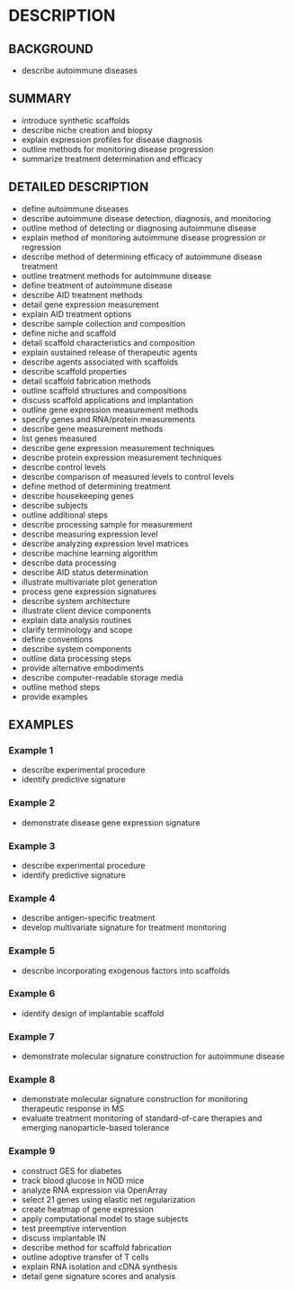 # DESCRIPTION

## BACKGROUND

- describe autoimmune diseases

## SUMMARY

- introduce synthetic scaffolds
- describe niche creation and biopsy
- explain expression profiles for disease diagnosis
- outline methods for monitoring disease progression
- summarize treatment determination and efficacy

## DETAILED DESCRIPTION

- define autoimmune diseases
- describe autoimmune disease detection, diagnosis, and monitoring
- outline method of detecting or diagnosing autoimmune disease
- explain method of monitoring autoimmune disease progression or regression
- describe method of determining efficacy of autoimmune disease treatment
- outline treatment methods for autoimmune disease
- define treatment of autoimmune disease
- describe AID treatment methods
- detail gene expression measurement
- explain AID treatment options
- describe sample collection and composition
- define niche and scaffold
- detail scaffold characteristics and composition
- explain sustained release of therapeutic agents
- describe agents associated with scaffolds
- describe scaffold properties
- detail scaffold fabrication methods
- outline scaffold structures and compositions
- discuss scaffold applications and implantation
- outline gene expression measurement methods
- specify genes and RNA/protein measurements
- describe gene measurement methods
- list genes measured
- describe gene expression measurement techniques
- describe protein expression measurement techniques
- describe control levels
- describe comparison of measured levels to control levels
- define method of determining treatment
- describe housekeeping genes
- describe subjects
- outline additional steps
- describe processing sample for measurement
- describe measuring expression level
- describe analyzing expression level matrices
- describe machine learning algorithm
- describe data processing
- describe AID status determination
- illustrate multivariate plot generation
- process gene expression signatures
- describe system architecture
- illustrate client device components
- explain data analysis routines
- clarify terminology and scope
- define conventions
- describe system components
- outline data processing steps
- provide alternative embodiments
- describe computer-readable storage media
- outline method steps
- provide examples

## EXAMPLES

### Example 1

- describe experimental procedure
- identify predictive signature

### Example 2

- demonstrate disease gene expression signature

### Example 3

- describe experimental procedure
- identify predictive signature

### Example 4

- describe antigen-specific treatment
- develop multivariate signature for treatment monitoring

### Example 5

- describe incorporating exogenous factors into scaffolds

### Example 6

- identify design of implantable scaffold

### Example 7

- demonstrate molecular signature construction for autoimmune disease

### Example 8

- demonstrate molecular signature construction for monitoring therapeutic response in MS
- evaluate treatment monitoring of standard-of-care therapies and emerging nanoparticle-based tolerance

### Example 9

- construct GES for diabetes
- track blood glucose in NOD mice
- analyze RNA expression via OpenArray
- select 21 genes using elastic net regularization
- create heatmap of gene expression
- apply computational model to stage subjects
- test preemptive intervention
- discuss implantable IN
- describe method for scaffold fabrication
- outline adoptive transfer of T cells
- explain RNA isolation and cDNA synthesis
- detail gene signature scores and analysis

